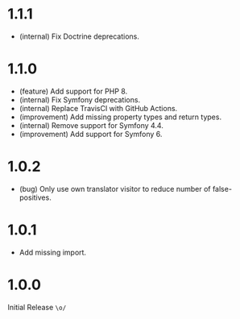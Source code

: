 1.1.1
=====

*   (internal) Fix Doctrine deprecations.


1.1.0
=====

*   (feature) Add support for PHP 8.
*   (internal) Fix Symfony deprecations.
*   (internal) Replace TravisCI with GitHub Actions.
*   (improvement) Add missing property types and return types.
*   (internal) Remove support for Symfony 4.4.
*   (improvement) Add support for Symfony 6.


1.0.2
=====

*   (bug) Only use own translator visitor to reduce number of false-positives.


1.0.1
=====

*   Add missing import.


1.0.0
=====

Initial Release `\o/`
